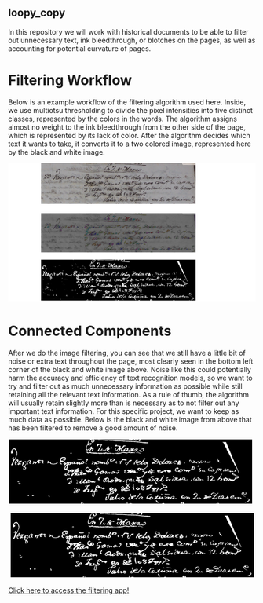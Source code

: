 ## loopy_copy

In this repository we will work with historical documents to be able to filter out unnecessary text, ink bleedthrough, or blotches on the pages, as well as accounting for potential curvature of pages. 

# Filtering Workflow
Below is an example workflow of the filtering algorithm used here. Inside, we use multiotsu thresholding to divide the pixel intensities into five distinct classes, represented by the colors in the words. The algorithm assigns almost no weight to the ink bleedthrough from the other side of the page, which is represented by its lack of color. After the algorithm decides which text it wants to take, it converts it to a two colored image, represented here by the black and white image.

![workflow](https://github.com/eemeidinger/loopy_copy/blob/main/first_image/pipeline.png)

# Connected Components
After we do the image filtering, you can see that we still have a little bit of noise or extra text throughout the page, most clearly seen in the bottom left corner of the black and white image above. Noise like this could potentially harm the accuracy and efficiency of text recognition models, so we want to try and filter out as much unnecessary information as possible while still retaining all the relevant text information. As a rule of thumb, the algorithm will usually retain slightly more than is necessary as to not filter out any important text information. For this specific project, we want to keep as much data as possible. Below is the black and white image from above that has been filtered to remove a good amount of noise.

![final_image](https://github.com/eemeidinger/loopy_copy/blob/main/first_image/filtered_image_for_github.png)

<p align="center">
  <img src="https://github.com/eemeidinger/loopy_copy/blob/main/first_image/filtered_image_for_github.png" alt="final_image">
</p>


[Click here to access the filtering app!](https://loopycopy.streamlit.app/)
